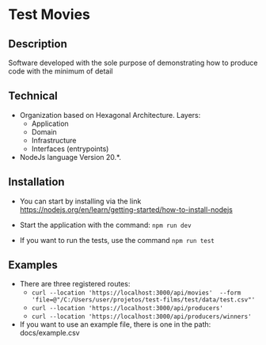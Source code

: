 # Test Movies

## Description
Software developed with the sole purpose of demonstrating how to produce code with the minimum of detail

## Technical
* Organization based on Hexagonal Architecture. Layers:
    * Application
    * Domain
    * Infrastructure
    * Interfaces (entrypoints)
* NodeJs language Version 20.*.

## Installation
* You can start by installing via the link https://nodejs.org/en/learn/getting-started/how-to-install-nodejs

* Start the application with the command:
``` npm run dev ```

* If you want to run the tests, use the command
``` npm run test ```

## Examples
* There are three registered routes:
    * ``` curl --location 'https://localhost:3000/api/movies'  --form 'file=@"/C:/Users/user/projetos/test-films/test/data/test.csv"' ```
    * ``` curl --location 'https://localhost:3000/api/producers' ```
    * ``` curl --location 'https://localhost:3000/api/producers/winners' ```
* If you want to use an example file, there is one in the path: docs/example.csv